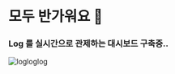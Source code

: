 # 모두 반가워요 👋

### Log 를 실시간으로 관제하는 대시보드 구축중..
![logloglog](https://user-images.githubusercontent.com/52487610/232859967-8b52b801-532d-4687-bd96-40c06d831ff0.png)
